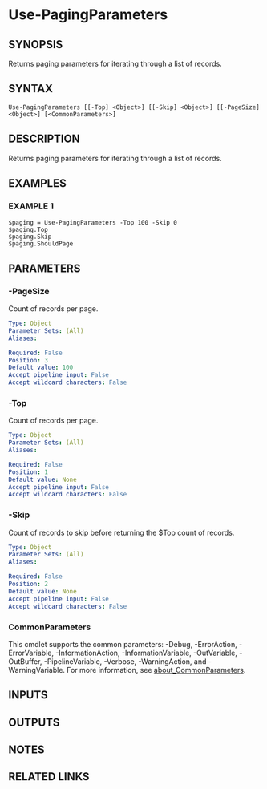 ﻿---
external help file: AzureDevOpsApi-help.xml
Module Name: AzureDevOpsApi
online version:
schema: 2.0.0
---

# Use-PagingParameters

## SYNOPSIS
Returns paging parameters for iterating through a list of records.

## SYNTAX

```
Use-PagingParameters [[-Top] <Object>] [[-Skip] <Object>] [[-PageSize] <Object>] [<CommonParameters>]
```

## DESCRIPTION
Returns paging parameters for iterating through a list of records.

## EXAMPLES

### EXAMPLE 1
```
$paging = Use-PagingParameters -Top 100 -Skip 0
$paging.Top
$paging.Skip
$paging.ShouldPage
```

## PARAMETERS

### -PageSize
Count of records per page.

```yaml
Type: Object
Parameter Sets: (All)
Aliases:

Required: False
Position: 3
Default value: 100
Accept pipeline input: False
Accept wildcard characters: False
```

### -Top
Count of records per page.

```yaml
Type: Object
Parameter Sets: (All)
Aliases:

Required: False
Position: 1
Default value: None
Accept pipeline input: False
Accept wildcard characters: False
```

### -Skip
Count of records to skip before returning the $Top count of records.

```yaml
Type: Object
Parameter Sets: (All)
Aliases:

Required: False
Position: 2
Default value: None
Accept pipeline input: False
Accept wildcard characters: False
```

### CommonParameters
This cmdlet supports the common parameters: -Debug, -ErrorAction, -ErrorVariable, -InformationAction, -InformationVariable, -OutVariable, -OutBuffer, -PipelineVariable, -Verbose, -WarningAction, and -WarningVariable. For more information, see [about_CommonParameters](http://go.microsoft.com/fwlink/?LinkID=113216).

## INPUTS

## OUTPUTS

## NOTES

## RELATED LINKS
